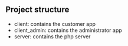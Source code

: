 ## Project structure
* client: contains the customer app
* client_admin: contains the administrator app
* server: contains the php server
